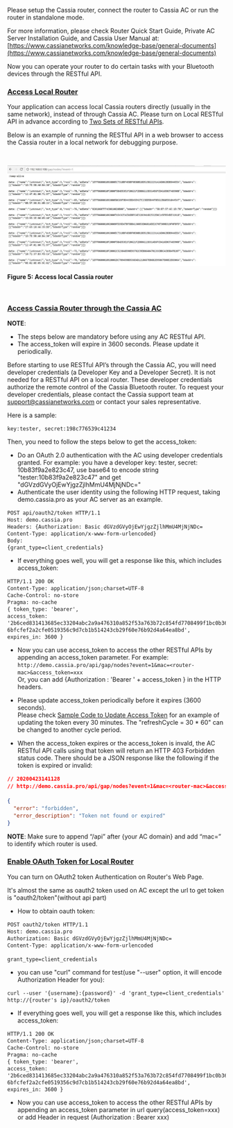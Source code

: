 Please setup the Cassia router, connect the router to Cassia AC or run the router in
standalone mode.

For more information, please check Router Quick Start Guide, Private AC
Server Installation Guide, and Cassia User Manual at:\
[https://www.cassianetworks.com/knowledge-base/general-documents](https://www.cassianetworks.com/knowledge-base/general-documents)

Now you can operate your router to do certain tasks with your Bluetooth devices through the RESTful API.

### [Access Local Router](#access-local-router)
Your application can access local Cassia routers directly (usually in the same network), instead of through Cassia AC. Please turn on Local RESTful API in advance according to [Two Sets of RESTful APIs](https://github.com/CassiaNetworks/CassiaSDKGuide/wiki/Cassia-Router-Overview#two-sets-of-restful-apis).

Below is an example of running the RESTful API in a web browser to access the Cassia router in a local network for debugging purpose.

<br />

![Figure 5](https://github.com/CassiaNetworks/CassiaSDKGuideResources/blob/master/images/f5.jpg)

<p style="text-align:center">

**Figure 5: Access local Cassia router**

</p>

<br />

### [Access Cassia Router through the Cassia AC](#access-cassia-router-through-the-cassia-ac)
**NOTE**:
  * The steps below are mandatory before using any AC RESTful API.
  * The access_token will expire in 3600 seconds. Please update it periodically.

Before starting to use RESTful API’s through the Cassia AC, you will need developer
credentials (a Developer Key and a Developer Secret). It is not needed for a RESTful API on a
local router. These developer credentials authorize the remote control of the Cassia
Bluetooth router. To request your developer credentials, please contact the Cassia support
team at support@cassianetworks.com or contact your sales representative.

Here is a sample:
```
key:tester, secret:198c776539c41234
```

Then, you need to follow the steps below to get the access_token:
  * Do an OAuth 2.0 authentication with the AC using developer credentials granted. For example: you have a developer key: tester, secret: 10b83f9a2e823c47, use base64 to encode string "tester:10b83f9a2e823c47" and get "dGVzdGVyOjEwYjgzZjlhMmU4MjNjNDc="
  * Authenticate the user identity using the following HTTP request, taking
demo.cassia.pro as your AC server as an example.
```
POST api/oauth2/token HTTP/1.1
Host: demo.cassia.pro
Headers: {Authorization: Basic dGVzdGVyOjEwYjgzZjlhMmU4MjNjNDc=
Content-Type: application/x-www-form-urlencoded}
Body:
{grant_type=client_credentials}
```
  * If everything goes well, you will get a response like this, which includes access_token:
```
HTTP/1.1 200 OK
Content-Type: application/json;charset=UTF-8
Cache-Control: no-store
Pragma: no-cache
{ token_type: 'bearer',
access_token:
'2b6ced831413685ec33204abc2a9a476310a852f53a763b72c854fd7708499f1bc0b362
6bfcfef2a2cfe0519356c9d7cb1b514243cb29f60e76b92d4a64ea8bd',
expires_in: 3600 }
```
  * Now you can use access_token to access the other RESTful APIs by appending an
access_token parameter. For example:<br/>
```http://demo.cassia.pro/api/gap/nodes?event=1&mac=<router-mac>&access_token=xxx```<br/>
Or, you can add {Authorization : 'Bearer ' + access_token } in the HTTP headers.

  * Please update access_token periodically before it expires (3600 seconds).<br>
    Please check [Sample Code to Update Access Token](https://github.com/CassiaNetworks/CassiaSDKGuide/wiki/Sample-Code-to-Update-Access-Token) for an example of updating the token every 30 minutes. The "refreshCycle = 30 * 60" can be changed to another cycle period.

  * When the access_token expires or the access_token is invald, the AC RESTful API calls using that token will return an HTTP 403 Forbidden status code. There should be a JSON response like the following if the token is expired or invalid:

```json
// 20200423141128
// http://demo.cassia.pro/api/gap/nodes?event=1&mac=<router-mac>&access_token=<access_token>

{
  "error": "forbidden",
  "error_description": "Token not found or expired"
}
```

**NOTE**: Make sure to append “/api” after {your AC domain} and add “mac=<mac>” to
identify which router is used.

### [Enable OAuth Token for Local Router](#local-router-oauth)
You can turn on OAuth2 token Authentication on Router's Web Page.

It's almost the same as oauth2 token used on AC except the url to get token is "oauth2/token"(without api part)
* How to obtain oauth token:
```
POST oauth2/token HTTP/1.1
Host: demo.cassia.pro
Authorization: Basic dGVzdGVyOjEwYjgzZjlhMmU4MjNjNDc=
Content-Type: application/x-www-form-urlencoded

grant_type=client_credentials
```

* you can use "curl" command for test(use "--user" option, it will encode Authorization Header for you):
```
curl --user '{username}:{password}' -d 'grant_type=client_credentials' http://{router's ip}/oauth2/token
```
* If everything goes well, you will get a response like this, which includes access_token:
```
HTTP/1.1 200 OK
Content-Type: application/json;charset=UTF-8
Cache-Control: no-store
Pragma: no-cache
{ token_type: 'bearer',
access_token:
'2b6ced831413685ec33204abc2a9a476310a852f53a763b72c854fd7708499f1bc0b362
6bfcfef2a2cfe0519356c9d7cb1b514243cb29f60e76b92d4a64ea8bd',
expires_in: 3600 }
```

* Now you can use access_token to access the other RESTful APIs by appending an
access_token parameter in url query(access_token=xxx) or add Header in request (Authorization : Bearer xxx)
